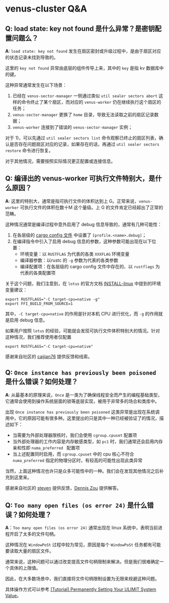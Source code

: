 # venus-cluster Q&A
## Q: load state: key not found 是什么异常？是密钥配置问题么？
**A**: `load state: key not found` 发生在扇区密封或升级过程中，是由于扇区对应的状态记录未找到导致的。

这里的 `key not found` 异常由底层的组件传导上来，其中的 `key` 是指 kv 数据库中的键。

这种异常通常发生在以下场景：
1. 已经在 `venus-sector-manager` 一侧通过类似 `util sealer sectors abort` 这样的命令终止了某个扇区，而对应的 `venus-worker` 仍在继续执行这个扇区的任务；
2. `venus-sector-manager` 更换了 `home` 目录，导致无法读取之前的扇区记录数据；
3. `venus-worker` 连接到了错误的 `venus-sector-manager` 实例；

对于 1)，可以先通过 `util sealer sectors list` 命令观察已终止的扇区列表，确认是否存在问题扇区对应的记录，如果存在的话，再通过 `util sealer sectors restore` 命令进行恢复。

对于其他情况，需要按照实际情况更正配置或连接信息。



## Q: 编译出的 venus-worker 可执行文件特别大，是什么原因？
**A**: 这里的特别大，通常是指可执行文件的体积达到上 G。正常来说，`venus-worker` 可执行文件的体积在数十M 这个量级。上 G 的文件肯定已经超出了正常的范畴。

这种情况通常是编译过程中意外启用了 debug 信息导致的，通常有几种可能性：
1. 在各层级的 [cargo config 文件](https://doc.rust-lang.org/cargo/reference/config.html) 中设置了 `[profile.<name>.debug]`；
2. 在编译指令中引入了启用 debug 信息的参数，这种参数可能出现在以下位置：
   - 环境变量：以 `RUSTFLAG` 为代表的各类 `XXXFLAG` 环境变量
   - 编译器参数：以rustc 的 `-g` 参数为代表的各类参数
   - 编译配置项：在各层级的 cargo config 文件中存在的、以 `rustflags` 为代表的各类配置项


关于这个问题，我们注意到，在 `lotus` 的官方文档 [INSTALL-linux](https://lotus.filecoin.io/lotus/install/linux/) 中提到的环境变量建议：
```
export RUSTFLAGS="-C target-cpu=native -g"
export FFI_BUILD_FROM_SOURCE=1
```

其中，`-C target-cpu=native` 的作用是针对本机 CPU 进行优化，而 `-g` 的作用就是启用 debug 信息。

如果用户按照 `lotus` 的经验，可能就会发现可执行文件体积特别大的情况。针对这种情况，我们推荐使用者仅配置
```
export RUSTFLAGS="-C target-cpu=native"
```

感谢来自社区的 [caijian76](https://github.com/caijian76) 提供反馈和线索。



## Q:  `Once instance has previously been poisoned` 是什么错误？如何处理？

**A**: 从最基本的原理来说，`Once` 是一类为了确保线程安全而产生的编程基础类型，它通常会使用到操作系统层面的锁等底层实现，被用于非常多的场合和类库中。

 出现 `Once instance has previously been poisoned` 这类异常是出现在系统调用中，它的原因可能有很多种。这里提出的只是其中一种已经被验证了的情况，描述如下：

- 当需要为外部处理器限核时，我们会使用 `cgroup.cpuset` 配置项
- 当外部处理器的工作内容是内存敏感类型，如 `pc1` 时，我们通常还会启用内存亲和性即 `numa_preferred ` 配置项
- 当上述配置同时启用，而 `cgroup.cpuset` 中的 cpu 核心不符合 `numa_preferred` 指定的物理分区时，有较高的可能性出现此类异常



当然，上面这种情况也许只是众多可能性中的一种。我们会在发现其他情况之后补充到这里来。

感谢来自社区的 [steven](https://app.slack.com/client/TEHTVS1L6/C028PCH8L31/user_profile/U03C6L8RWP6) 提供反馈，[Dennis Zou](https://app.slack.com/client/TEHTVS1L6/C028PCH8L31/user_profile/U01U2M1GZL7) 提供解答。



## Q: `Too many open files (os error 24)` 是什么错误？如何处理？

**A**：`Too many open files (os error 24)` 通常出现在 linux 系统中，表明当前进程开启了太多的文件句柄。

这种情况在 `WindowPoSt` 过程中较为常见，原因是每个 `WindowPoSt` 任务都有可能要读取大量的扇区文件。

通常来说，这种问题可以通过改变提高文件句柄限制来解决。但是我们很难确定一个具体的上限值。

因此，在大多数场景中，我们直接将文件句柄限制设置为无限来规避这种问题。

具体操作方式可以参考 [[Tutorial] Permanently Setting Your ULIMIT System Value](https://github.com/filecoin-project/lotus/discussions/6198)。





